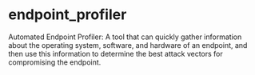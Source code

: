 # endpoint_profiler
Automated Endpoint Profiler: A tool that can quickly gather information about the operating system, software, and hardware of an endpoint, and then use this information to determine the best attack vectors for compromising the endpoint.
